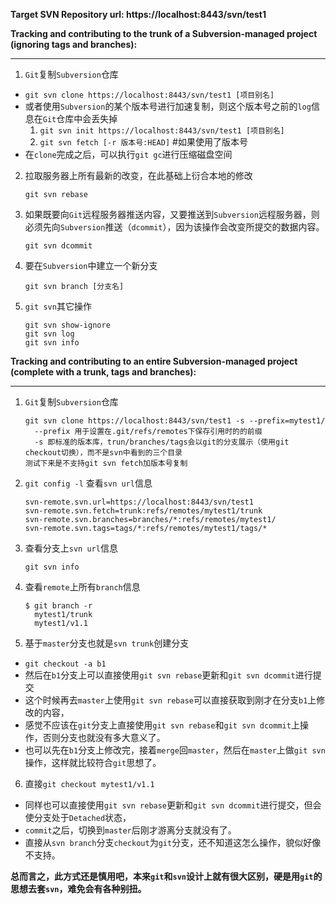 **Target SVN Repository url: https://localhost:8443/svn/test1**


**Tracking and contributing to the trunk of a Subversion-managed project (ignoring tags and branches):**

---

1. `Git`复制`Subversion`仓库
  - `git svn clone https://localhost:8443/svn/test1 [项目别名]`
  - 或者使用`Subversion`的某个版本号进行加速复制，则这个版本号之前的`log`信息在`Git`仓库中会丢失掉
    1. `git svn init https://localhost:8443/svn/test1 [项目别名]`
    2. `git svn fetch [-r 版本号:HEAD]` #如果使用了版本号
  - 在`clone`完成之后，可以执行`git gc`进行压缩磁盘空间

2. 拉取服务器上所有最新的改变，在此基础上衍合本地的修改
   ```
   git svn rebase
   ```

3. 如果既要向`Git`远程服务器推送内容，又要推送到`Subversion`远程服务器，则必须先向`Subversion`推送（`dcommit`），因为该操作会改变所提交的数据内容。
   ```
   git svn dcommit
   ```

4. 要在`Subversion`中建立一个新分支
   ```
   git svn branch [分支名]
   ```

5. `git svn`其它操作
   ```
   git svn show-ignore
   git svn log
   git svn info
   ```



**Tracking and contributing to an entire Subversion-managed project (complete with a trunk, tags and branches):**

---

1. `Git`复制`Subversion`仓库
   ```
   git svn clone https://localhost:8443/svn/test1 -s --prefix=mytest1/
     --prefix 用于设置在.git/refs/remotes下保存引用时的的前缀
     -s 即标准的版本库，trun/branches/tags会以git的分支展示（使用git checkout切换），而不是svn中看到的三个目录
   测试下来是不支持git svn fetch加版本号复制
   ```

2. `git config -l` 查看`svn url`信息
   ```
   svn-remote.svn.url=https://localhost:8443/svn/test1
   svn-remote.svn.fetch=trunk:refs/remotes/mytest1/trunk
   svn-remote.svn.branches=branches/*:refs/remotes/mytest1/
   svn-remote.svn.tags=tags/*:refs/remotes/mytest1/tags/*
   ```

3. 查看分支上`svn url`信息
   ```
   git svn info
   ```

4. 查看`remote`上所有`branch`信息
   ```
   $ git branch -r
     mytest1/trunk
     mytest1/v1.1
   ```

5. 基于`master`分支也就是`svn trunk`创建分支
  - `git checkout -a b1`
  - 然后在`b1`分支上可以直接使用`git svn rebase`更新和`git svn dcommit`进行提交
  - 这个时候再去`master`上使用`git svn rebase`可以直接获取到刚才在分支`b1`上修改的内容，
  - 感觉不应该在`git`分支上直接使用`git svn rebase`和`git svn dcommit`上操作，否则分支也就没有多大意义了。
  - 也可以先在`b1`分支上修改完，接着`merge`回`master`，然后在`master`上做`git svn`操作，这样就比较符合`git`思想了。

6. 直接`git checkout mytest1/v1.1`
  - 同样也可以直接使用`git svn rebase`更新和`git svn dcommit`进行提交，但会使分支处于`Detached`状态，
  - `commit`之后，切换到`master`后刚才游离分支就没有了。
  - 直接从`svn branch`分支`checkout`为`git`分支，还不知道这怎么操作，貌似好像不支持。


**总而言之，此方式还是慎用吧，本来`git`和`svn`设计上就有很大区别，硬是用`git`的思想去套`svn`，难免会有各种别扭。**


